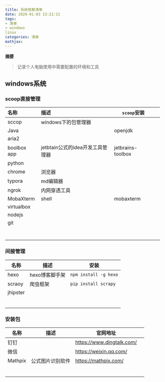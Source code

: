 ```yaml
---
title: 系统依赖清单
date: 2020-01-03 13:21:11
tags: 
- 清单
- windows
linux
categories: 清单
mathjax:
---
```

**摘要**

>记录个人电脑使用中需要配置的环境和工具

<!--more-->

## windows系统

### scoop直接管理

| 名称        | 描述                             | `scoop`安装       |      |
| :---------- | :------------------------------- | ----------------- | ---- |
| sccop       | windows下的包管理器              |                   |      |
| Java        |                                  | openjdk           |      |
| aria2       |                                  |                   |      |
| boolbox app | jetbtain公式的idea开发工具管理器 | jetbrains-toolbox |      |
| python      |                                  |                   |      |
| chrome      | 浏览器                           |                   |      |
| typora      | md编辑器                         |                   |      |
| ngrok       | 内网穿透工具                     |                   |      |
| MobaXterm   | shell                            | mobaxterm         |      |
| virtualbox  |                                  |                   |      |
| nodejs      |                                  |                   |      |
| git         |                                  |                   |      |
|             |                                  |                   |      |
|             |                                  |                   |      |
|             |                                  |                   |      |
|             |                                  |                   |      |
|             |                                  |                   |      |
|             |                                  |                   |      |
|             |                                  |                   |      |

### 间接管理

| 名称     | 描述           | 安装                  |
| -------- | -------------- | --------------------- |
| hexo     | hexo博客脚手架 | `npm install -g hexo` |
| scraoy   | 爬虫框架       | `pip install scrapy`  |
| jhipster |                |                       |
|          |                |                       |
|          |                |                       |
|          |                |                       |
|          |                |                       |
|          |                |                       |
|          |                |                       |



### 安装包

| 名称    | 描述             | 官网地址                  |      |
| ------- | ---------------- | ------------------------- | ---- |
| 钉钉    |                  | https://www.dingtalk.com/ |      |
| 微信    |                  | https://weixin.qq.com/    |      |
| Mathpix | 公式图片识别软件 | https://mathpix.com/      |      |
|         |                  |                           |      |
|         |                  |                           |      |
|         |                  |                           |      |
|         |                  |                           |      |
|         |                  |                           |      |
|         |                  |                           |      |

